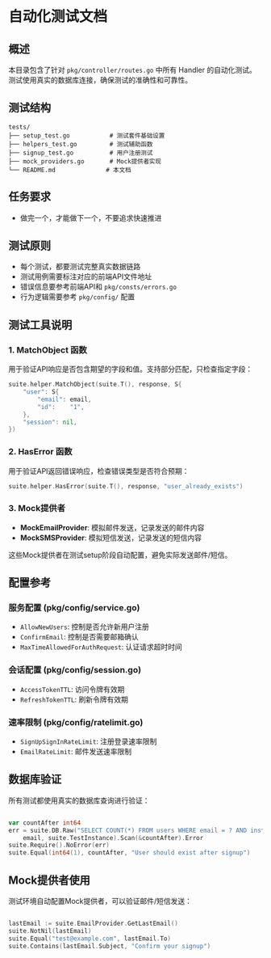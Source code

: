 # 自动化测试文档

## 概述

本目录包含了针对 `pkg/controller/routes.go` 中所有 Handler 的自动化测试。测试使用真实的数据库连接，确保测试的准确性和可靠性。

## 测试结构

```
tests/
├── setup_test.go           # 测试套件基础设置
├── helpers_test.go         # 测试辅助函数
├── signup_test.go          # 用户注册测试
├── mock_providers.go       # Mock提供者实现
└── README.md              # 本文档
```

## 任务要求
- 做完一个，才能做下一个，不要追求快速推进

## 测试原则

- 每个测试，都要测试完整真实数据链路
- 测试用例需要标注对应的前端API文件地址
- 错误信息要参考前端API和 `pkg/consts/errors.go`
- 行为逻辑需要参考 `pkg/config/` 配置

## 测试工具说明

### 1. MatchObject 函数
用于验证API响应是否包含期望的字段和值。支持部分匹配，只检查指定字段：

```go
suite.helper.MatchObject(suite.T(), response, S{
    "user": S{
        "email": email,
        "id":    "1",
    },
    "session": nil,
})
```

### 2. HasError 函数
用于验证API返回错误响应，检查错误类型是否符合预期：

```go
suite.helper.HasError(suite.T(), response, "user_already_exists")
```

### 3. Mock提供者
- **MockEmailProvider**: 模拟邮件发送，记录发送的邮件内容
- **MockSMSProvider**: 模拟短信发送，记录发送的短信内容

这些Mock提供者在测试setup阶段自动配置，避免实际发送邮件/短信。

## 配置参考

### 服务配置 (pkg/config/service.go)
- `AllowNewUsers`: 控制是否允许新用户注册
- `ConfirmEmail`: 控制是否需要邮箱确认
- `MaxTimeAllowedForAuthRequest`: 认证请求超时时间

### 会话配置 (pkg/config/session.go)
- `AccessTokenTTL`: 访问令牌有效期
- `RefreshTokenTTL`: 刷新令牌有效期

### 速率限制 (pkg/config/ratelimit.go)
- `SignUpSignInRateLimit`: 注册登录速率限制
- `EmailRateLimit`: 邮件发送速率限制

## 数据库验证

所有测试都使用真实的数据库查询进行验证：

```go

var countAfter int64
err = suite.DB.Raw("SELECT COUNT(*) FROM users WHERE email = ? AND instance_id = ?", 
    email, suite.TestInstance).Scan(&countAfter).Error
suite.Require().NoError(err)
suite.Equal(int64(1), countAfter, "User should exist after signup")
```

## Mock提供者使用

测试环境自动配置Mock提供者，可以验证邮件/短信发送：

```go

lastEmail := suite.EmailProvider.GetLastEmail()
suite.NotNil(lastEmail)
suite.Equal("test@example.com", lastEmail.To)
suite.Contains(lastEmail.Subject, "Confirm your signup")
```